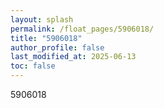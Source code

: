 ```yaml
---
layout: splash
permalink: /float_pages/5906018/
title: "5906018"
author_profile: false
last_modified_at: 2025-06-13
toc: false
---
```

 
5906018
